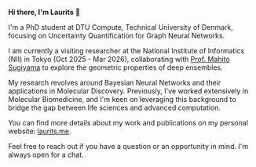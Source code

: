 **Hi there, I'm Laurits** 👋

I'm a PhD student at DTU Compute, Technical University of Denmark, focusing on Uncertainty Quantification for Graph Neural Networks.

I am currently a visiting researcher at the National Institute of Informatics (NII) in Tokyo (Oct 2025 - Mar 2026), collaborating with [Prof. Mahito Sugiyama](https://mahito.nii.ac.jp/) to explore the geometric properties of deep ensembles.

My research revolves around Bayesian Neural Networks and their applications in Molecular Discovery. Previously, I've worked extensively in Molecular Biomedicine, and I'm keen on leveraging this background to bridge the gap between life sciences and advanced computation.

You can find more details about my work and publications on my personal website: [laurits.me](https://laurits.me/).

Feel free to reach out if you have a question or an opportunity in mind. I'm always open for a chat.
